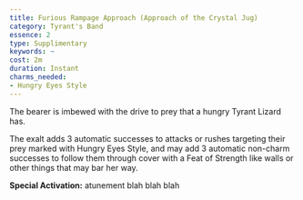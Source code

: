 ```yaml
---
title: Furious Rampage Approach (Approach of the Crystal Jug)
category: Tyrant's Band
essence: 2
type: Supplimentary
keywords: ~
cost: 2m
duration: Instant
charms_needed:
- Hungry Eyes Style
---
```


The bearer is imbewed with the drive to prey that a hungry Tyrant Lizard has.

The exalt adds 3 automatic successes to attacks or rushes targeting their prey marked with Hungry Eyes Style, and may add 3 automatic non-charm successes to follow them through cover with a Feat of Strength like walls or other things that may bar her way.

**Special Activation:** atunement blah blah blah
